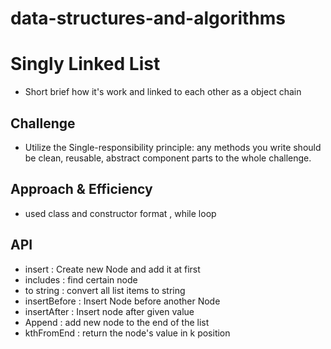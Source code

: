 # data-structures-and-algorithms

# Singly Linked List
- Short brief how it's work and linked to each other as a object chain 

## Challenge
- Utilize the Single-responsibility principle: any methods you write should be clean, reusable, abstract component parts to the whole challenge.

## Approach & Efficiency
- used class and constructor format , while loop 

## API
- insert : Create new Node and add it at first
- includes : find certain node 
- to string : convert all list items to string 
- insertBefore : Insert Node before another Node
- insertAfter : Insert node after given value 
- Append : add new node to the end of the list
- kthFromEnd : return the node's value in k position